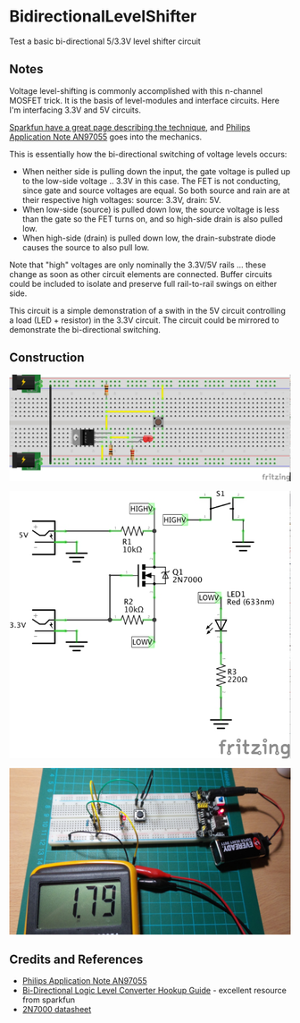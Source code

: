 # BidirectionalLevelShifter

Test a basic bi-directional 5/3.3V level shifter circuit

## Notes

Voltage level-shifting is commonly accomplished with this n-channel MOSFET trick.
It is the basis of level-modules and interface circuits. Here I'm interfacing 3.3V and 5V circuits.

[Sparkfun have a great page describing the technique](https://learn.sparkfun.com/tutorials/bi-directional-logic-level-converter-hookup-guide), and [Philips Application Note AN97055](http://cdn.sparkfun.com/tutorialimages/BD-LogicLevelConverter/an97055.pdf)
goes into the mechanics.

This is essentially how the bi-directional switching of voltage levels occurs:
* When neither side is pulling down the input, the gate voltage is pulled up to the low-side voltage .. 3.3V in this case. The FET is not conducting, since gate and source voltages are equal. So both source and rain are at their respective high voltages: source: 3.3V, drain: 5V.
* When low-side (source) is pulled down low, the source voltage is less than the gate so the FET turns on, and so high-side drain is also pulled low.
* When high-side (drain) is pulled down low, the drain-substrate diode causes the source to also pull low.

Note that "high" voltages are only nominally the 3.3V/5V rails ... these change as soon as other circuit elements are connected. Buffer circuits could be included to isolate and preserve full rail-to-rail swings on either side.

This circuit is a simple demonstration of a swith in the 5V circuit controlling a load (LED + resistor) in the 3.3V circuit. The circuit could be mirrored to demonstrate the bi-directional switching.

## Construction

![Breadboard](./assets/BidirectionalLevelShifter_bb.jpg?raw=true)

![The Schematic](./assets/BidirectionalLevelShifter_schematic.jpg?raw=true)

![The Build](./assets/BidirectionalLevelShifter_build.jpg?raw=true)

## Credits and References
* [Philips Application Note AN97055](http://cdn.sparkfun.com/tutorialimages/BD-LogicLevelConverter/an97055.pdf)
* [Bi-Directional Logic Level Converter Hookup Guide](https://learn.sparkfun.com/tutorials/bi-directional-logic-level-converter-hookup-guide) - excellent resource from sparkfun
* [2N7000 datasheet](http://www.futurlec.com/Transistors/2N7000.shtml)

